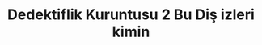 ---
order: 8
title:  "Dedektiflik Kuruntusu 2 Bu Diş izleri kimin"
img: "assets/images/slides/5.jpg"
mobile-img: "assets/images/slides/5m.jpg"
href: "#"
target: "" # _blank
---